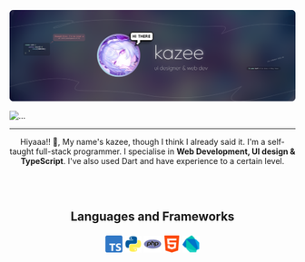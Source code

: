 
![...](https://raw.githubusercontent.com/00kazee/00kazee/refs/heads/main/dokoo.png)

![...](./digitarr.png)

---

<p align="center">Hiyaaa!! 👋, My name's kazee, though I think I already said it. I'm a self-taught full-stack programmer. I specialise in <b>Web Development, UI design & TypeScript</b>. I've also used Dart and have experience to a certain level.</p>


<br><br>
## <p align="center">Languages and Frameworks</p>
<p align="center">
  <img src="ts.png" alt="TypeScript" width="30"/>
  <img src="python.webp" alt="Python" width="30"/>
  <img src="php.png" alt="PHP" width="30"/>
  <img src="html.png" alt="HTML" width="30"/>
  <img src="dart.png" alt="Dart" width="30"/>
</p>
